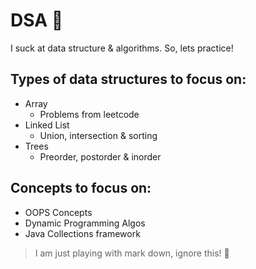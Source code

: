 # DSA :dart:

I suck at data structure &amp; algorithms. So, lets practice!

## Types of data structures to focus on:

* Array
  * Problems from leetcode
* Linked List
  * Union, intersection & sorting
* Trees
  * Preorder, postorder & inorder

## Concepts to focus on:

* OOPS Concepts
* Dynamic Programming Algos
* Java Collections framework

> I am just playing with mark down, ignore this! :clown_face: